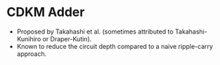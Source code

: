 # CDKM Adder

* Proposed by Takahashi et al. (sometimes attributed to Takahashi-Kunihiro or Draper-Kutin).
* Known to reduce the circuit depth compared to a naive ripple-carry approach.
